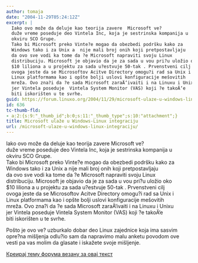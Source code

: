 ```yaml
---
author: tomaja
date: "2004-11-29T05:24:12Z"
excerpt: |
  Iako ovo može da deluje kao teorija zavere  Microsoft ve?
  duže vreme poseduje deo Vintela Inc, koja je sestrinska kompanija u
  okviru SCO Grupe.
  Tako bi Microsoft preko Vinte?e mogao da obezbedi podršku kako za
  Windows tako i za Unix a  nije mali broj onih koji pretpostavljaju
  da ovo sve vodi ka tome da ?e Microsoft napraviti svoju Linux
  distribuciju. Microsoft je objavio da je za sada u vou pri?u uložio oko
  $10 liliona a u projektu za sada u?estvuje 50-tak . Prvenstveni cilj
  ovoga jeste da se Microsoftov Acitve Directory omogu?i rad sa Unix i
  Linux platformama kao i opšte bolji uslovi konfiguracije mešovitih
  mreža. Ovo zna?i da ?e sada Microsoft zaraÄ‘ivaiti i na Linuxu i Unixu
  jer Vintela poseduje  Vintela System Monitor (VAS) koji ?e takoÄ‘e
  biti iskorišten u te svrhe.
guid: https://forum.linuxo.org/2004/11/29/microsoft-ulaze-u-windows-linux-integraciju/
id: 636
tc-thumb-fld:
- a:2:{s:9:"_thumb_id";b:0;s:11:"_thumb_type";s:10:"attachment";}
title: Microsoft ulaže u Windows-Linux integraciju
url: /microsoft-ulaze-u-windows-linux-integraciju/
---
```

Iako ovo može da deluje kao teorija zavere Microsoft ve?  
duže vreme poseduje deo Vintela Inc, koja je sestrinska kompanija u  
okviru SCO Grupe.  
Tako bi Microsoft preko Vinte?e mogao da obezbedi podršku kako za  
Windows tako i za Unix a nije mali broj onih koji pretpostavljaju  
da ovo sve vodi ka tome da ?e Microsoft napraviti svoju Linux  
distribuciju. Microsoft je objavio da je za sada u vou pri?u uložio oko  
$10 liliona a u projektu za sada u?estvuje 50-tak . Prvenstveni cilj  
ovoga jeste da se Microsoftov Acitve Directory omogu?i rad sa Unix i  
Linux platformama kao i opšte bolji uslovi konfiguracije mešovitih  
mreža. Ovo zna?i da ?e sada Microsoft zaraÄ‘ivaiti i na Linuxu i Unixu  
jer Vintela poseduje Vintela System Monitor (VAS) koji ?e takoÄ‘e  
biti iskorišten u te svrhe.<!--break-->

  
Pošto je ovo ve? uzburkalo dobar deo Linux zajednice koja ima sasvim opre?na mišljenja odlu?io sam da napravimo malu anketu povodom ove vesti pa vas molim da glasate i iskažete svoje mišljenje.

[Креирај тему форума везану за овај текст](https://linuxo.org/nova-tema-na-forumu/?se_pid=636)
